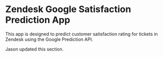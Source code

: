 Zendesk Google Satisfaction Prediction App
==========

This app is designed to predict customer satisfaction rating for tickets in Zendesk using the Google Prediction API.

Jason updated this section.
